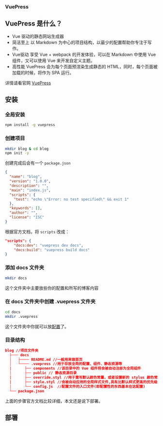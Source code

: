### VuePress

## VuePress 是什么？

* Vue 驱动的静态网站生成器
* 简洁至上
    以 Markdown 为中心的项目结构，以最少的配置帮助你专注于写作。
* Vue驱动
    享受 Vue + webpack 的开发体验，可以在 Markdown 中使用 Vue 组件，又可以使用 Vue 来开发自定义主题。
* 高性能
    VuePress 会为每个页面预渲染生成静态的 HTML，同时，每个页面被加载的时候，将作为 SPA 运行。

详情请看官网 [VuePress](https://vuepress.vuejs.org/zh/)

## 安装
### 全局安装

```sh
npm install -g vuepress
```

### 创建项目

```sh
mkdir blog & cd blog
npm init -y
```

创建完成后会有一个 `package.json`

```json
{
  "name": "blog",
  "version": "1.0.0",
  "description": "",
  "main": "index.js",
  "scripts": {
    "test": "echo \"Error: no test specified\" && exit 1"
  },
  "keywords": [],
  "author": "",
  "license": "ISC"
}
```

根据官方文档，将 `scripts` 改成：

```json
"scripts": {
    "docs:dev": "vuepress dev docs",
    "docs:build": "vuepress build docs"
}
```

### 添加 docs 文件夹

```sh
mkdir docs
```

这个文件夹中主要放些你的配置和所写的博客内容

### 在 docs 文件夹中创建 .vuepress 文件夹

```sh
cd docs
mkdir .vuepress
```

这个文件夹中你就可以放[配置](https://vuepress.vuejs.org/zh/config/)了。

### 目录结构

```json
blog //项目文件夹
  ├─── docs
  │   ├──── README.md //一般用来做首页
  │   └──── .vuepress //用于存放全局的配置、组件、静态资源等
  |      ├── components //该目录中的 Vue 组件将会被自动注册为全局组件
  │      ├── public // 静态资源目录
  |      ├── override.styl //用于重写默认颜色常量，或者设置新的 stylus 颜色常量。(定义的样式常量可以在vue组件中直接使用)
  |      ├── style.styl //会被自动应用的全局样式文件,具有比默认样式更高的优先级(需要覆盖的默认样式代码写在该文件里)
  │      └── config.js  //配置文件的入口文件(即配置性的东西基本在这配置)
  └── package.json
```

上面的步骤官方文档比较详细，本文还是说下部署。

## 部署
